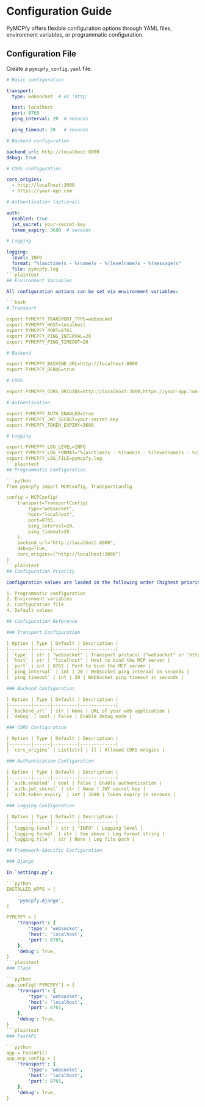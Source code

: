 # Configuration Guide

PyMCPfy offers flexible configuration options through YAML files, environment variables, or programmatic configuration.

## Configuration File

Create a `pymcpfy_config.yaml` file:

```yaml
# Basic configuration

transport:
  type: websocket  # or 'http'

  host: localhost
  port: 8765
  ping_interval: 20  # seconds

  ping_timeout: 20   # seconds

# Backend configuration

backend_url: http://localhost:8000
debug: true

# CORS configuration

cors_origins:
  - http://localhost:3000
  - https://your-app.com

# Authentication (optional)

auth:
  enabled: true
  jwt_secret: your-secret-key
  token_expiry: 3600  # seconds

# Logging

logging:
  level: INFO
  format: "%(asctime)s - %(name)s - %(levelname)s - %(message)s"
  file: pymcpfy.log
```plaintext
## Environment Variables

All configuration options can be set via environment variables:

```bash
# Transport

export PYMCPFY_TRANSPORT_TYPE=websocket
export PYMCPFY_HOST=localhost
export PYMCPFY_PORT=8765
export PYMCPFY_PING_INTERVAL=20
export PYMCPFY_PING_TIMEOUT=20

# Backend

export PYMCPFY_BACKEND_URL=http://localhost:8000
export PYMCPFY_DEBUG=true

# CORS

export PYMCPFY_CORS_ORIGINS=http://localhost:3000,https://your-app.com

# Authentication

export PYMCPFY_AUTH_ENABLED=true
export PYMCPFY_JWT_SECRET=your-secret-key
export PYMCPFY_TOKEN_EXPIRY=3600

# Logging

export PYMCPFY_LOG_LEVEL=INFO
export PYMCPFY_LOG_FORMAT="%(asctime)s - %(name)s - %(levelname)s - %(message)s"
export PYMCPFY_LOG_FILE=pymcpfy.log
```plaintext
## Programmatic Configuration

```python
from pymcpfy import MCPConfig, TransportConfig

config = MCPConfig(
    transport=TransportConfig(
        type="websocket",
        host="localhost",
        port=8765,
        ping_interval=20,
        ping_timeout=20
    ),
    backend_url="http://localhost:8000",
    debug=True,
    cors_origins=["http://localhost:3000"]
)
```plaintext
## Configuration Priority

Configuration values are loaded in the following order (highest priority first):

1. Programmatic configuration
2. Environment variables
3. Configuration file
4. Default values

## Configuration Reference

### Transport Configuration

| Option | Type | Default | Description |
|--------|------|---------|-------------|
| `type` | str | "websocket" | Transport protocol ("websocket" or "http") |
| `host` | str | "localhost" | Host to bind the MCP server |
| `port` | int | 8765 | Port to bind the MCP server |
| `ping_interval` | int | 20 | WebSocket ping interval in seconds |
| `ping_timeout` | int | 20 | WebSocket ping timeout in seconds |

### Backend Configuration

| Option | Type | Default | Description |
|--------|------|---------|-------------|
| `backend_url` | str | None | URL of your web application |
| `debug` | bool | False | Enable debug mode |

### CORS Configuration

| Option | Type | Default | Description |
|--------|------|---------|-------------|
| `cors_origins` | List[str] | [] | Allowed CORS origins |

### Authentication Configuration

| Option | Type | Default | Description |
|--------|------|---------|-------------|
| `auth.enabled` | bool | False | Enable authentication |
| `auth.jwt_secret` | str | None | JWT secret key |
| `auth.token_expiry` | int | 3600 | Token expiry in seconds |

### Logging Configuration

| Option | Type | Default | Description |
|--------|------|---------|-------------|
| `logging.level` | str | "INFO" | Logging level |
| `logging.format` | str | See above | Log format string |
| `logging.file` | str | None | Log file path |

## Framework-Specific Configuration

### Django

In `settings.py`:

```python
INSTALLED_APPS = [
    ...
    'pymcpfy.django',
]

PYMCPFY = {
    'transport': {
        'type': 'websocket',
        'host': 'localhost',
        'port': 8765,
    },
    'debug': True,
}
```plaintext
### Flask

```python
app.config['PYMCPFY'] = {
    'transport': {
        'type': 'websocket',
        'host': 'localhost',
        'port': 8765,
    },
    'debug': True,
}
```plaintext
### FastAPI

```python
app = FastAPI()
app.mcp_config = {
    'transport': {
        'type': 'websocket',
        'host': 'localhost',
        'port': 8765,
    },
    'debug': True,
}
